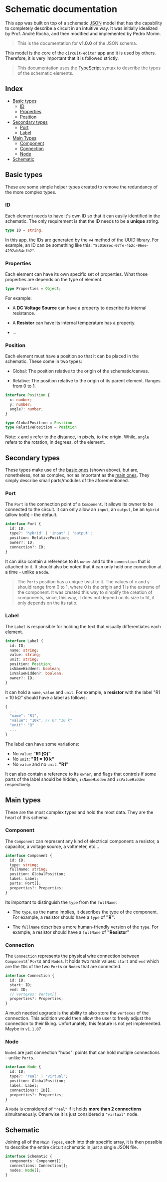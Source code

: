 # Schematic documentation

This app was built on top of a schematic [JSON](https://www.json.org/json-en.html) model that has the capability to completely describe a circuit in an intuitive way. It was initially idealized by Prof. André Rocha, and then modified and implemented by Pedro Morim.

> This is the documentation for **v1.0.0** of the JSON schema.

This model is the core of the `circuit-editor` app and it is used by others. Therefore, it is very important that it is followed strictly.

> This documentation uses the [TypeScript](https://www.typescriptlang.org/) syntax to describe the types of the schematic elements.

## Index

- [Basic types](#basic-types)
  - [ID](#id)
  - [Properties](#properties)
  - [Position](#position)
- [Secondary types](#secondary-types)
  - [Port](#port)
  - [Label](#label)
- [Main Types](#main-types)
  - [Component](#component)
  - [Connection](#connection)
  - [Node](#node)
- [Schematic](#schematic)

## Basic types

These are some simple helper types created to remove the redundancy of the more complex types.

### ID

Each element needs to have it's own ID so that it can easily identified in the schematic. The only requirement is that the ID needs to be a **unique** string.

```ts
type ID = string;
```

In this app, the IDs are generated by the `v4` method of the [UUID](https://www.npmjs.com/package/uuid) library. For example, an ID can be something like this:  `"8c0168ec-07fe-4b2c-96ee-4292ab34cfb2"`.

### Properties

Each element can have its own specific set of properties. What those properties are depends on the type of element.

```ts
type Properties = Object;
```

For example:

- A **DC Voltage Source** can have a property to describe its internal resistance.

- A **Resistor** can have its internal temperature has a property.

- ...

### Position

Each element must have a position so that it can be placed in the schematic. These come in two types:

- Global: The position relative to the origin of the schematic/canvas.

- Relative: The position relative to the origin of its parent element. Ranges from 0 to 1.

```ts
interface Position {
  x: number;
  y: number;
  angle?: number;
}

type GlobalPosition = Position
type RelativePosition = Position
```

Note: `x` and `y` refer to the distance, in pixels, to the origin. While, `angle` refers to the rotation, in degrees, of the element.

## Secondary types

These types make use of the [basic ones](#basic-types) (shown above), but are, nonetheless, not as complex, nor as important as the [main ones](#main-types). They simply describe small parts/modules of the aforementioned.

### Port

The `Port` is the connection point of a `Component`. It allows its owner to be connected to the circuit. It can only allow an `input`, an `output`, be an `hybrid` (allow both) - the default.

```ts
interface Port {
  id: ID;
  type?: 'hybrid' | 'input' | 'output';
  position: RelativePosition;
  owner?: ID;
  connection?: ID;
}
```

It can also contain a reference to its `owner` and to the `connection` that is attached to it. It should also be noted that it can only hold one connection at a time - unlike a `Node`.

> The `Port`s position has a unique twist to it. The values of `x` and `y` should range from 0 to 1, where 0 is the origin and 1 is the extreme of the component. It was created this way to simplify the creation of components, since, this way, it does not depend on its size to fit, it only depends on the its ratio.

### Label

The `Label` is responsible for holding the text that visually differentiates each element.

```ts
interface Label {
  id: ID;
  name: string;
  value: string;
  unit: string;
  position: Position;
  isNameHidden?: boolean;
  isValueHidden?: boolean;
  owner?: ID;
}
```

It can hold a `name`, `value` and `unit`. For example, a **resistor** with the label "R1 = 10 kΩ" should have a label as follows:

```js
{
  ...
  "name": "R1",
  "value": "10k", // Or "10 k"
  "unit": "Ω"
  ...
}
```

The label can have some variations:

- No `value`: **"R1 (Ω)"**
- No `unit`: **"R1 = 10 k"**
- No `value` and no `unit`: **"R1"**

It can also contain a reference to its `owner`, and flags that controls if some parts of the label should be hidden, `isNameHidden` and `isValueHidden` respectively.

## Main types

These are the most complex types and hold the most data. They are the heart of this schema.

### Component

The `Component` can represent any kind of electrical component: a resistor, a capacitor, a voltage source, a voltmeter, etc...

```ts
interface Component {
  id: ID;
  type: string;
  fullName: string;
  position: GlobalPosition;
  label: Label;
  ports: Port[];
  properties?: Properties;
}
```

Its important to distinguish the `type` from the `fullName`:

- The `type`, as the name implies, it describes the type of the component. For example, a resistor should have a `type` of **"R"**.

- The `fullName` describes a more human-friendly version of the `type`. For example, a resistor should have a `fullName` of **"Resistor"**

### Connection

The `Connection` represents the physical wire connection between `Component`s' `Port`s and `Node`s. It holds two main values: `start` and `end` which are the `ID`s of the two `Port`s or `Node`s that are connected.

```ts
interface Connection {
  id: ID;
  start: ID;
  end: ID;
  // vertexes: Vertex[]
  properties?: Properties;
}
```

A much needed upgrade is the ability to also store the `vertexes` of the connection. This addition would then allow the user to freely adjust the connection to their liking. Unfortunately, this feature is not yet implemented. Maybe in `v1.1.0`?

### Node

`Node`s are just connection "hubs": points that can hold multiple connections - unlike `Port`s.

```ts
interface Node {
  id: ID;
  type?: 'real' | 'virtual';
  position: GlobalPosition;
  label: Label;
  connections?: ID[];
  properties?: Properties;
}
```

A `Node` is considered of `"real"` if it holds **more than 2 connections** simultaneously. Otherwise it is just considered a `"virtual"` node.

## Schematic

Joining all of the `Main Types`, each into their specific array, it is then possible to describe the entire circuit schematic in just a single JSON file.

```ts
interface Schematic {
  components: Component[];
  connections: Connection[];
  nodes: Node[];
}
```
